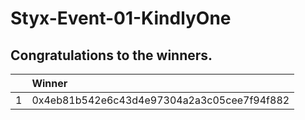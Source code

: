 # Styx-Event-01-KindlyOne

## Congratulations to the winners.

|    | Winner                                     |
|---:|:-------------------------------------------|
|  1 | 0x4eb81b542e6c43d4e97304a2a3c05cee7f94f882 |
